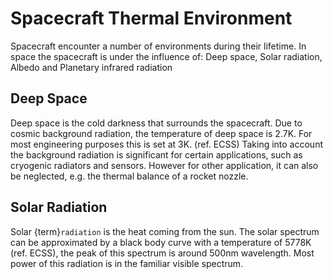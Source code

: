 # Spacecraft Thermal Environment

Spacecraft encounter a number of environments during their lifetime. In space the spacecraft is under the influence of: Deep space, Solar radiation, Albedo and Planetary infrared radiation

## Deep Space
Deep space is the cold darkness that surrounds the spacecraft. Due to cosmic background radiation, the temperature of deep space is 2.7K. For most engineering purposes this is set at 3K. (ref. ECSS) 
Taking into account the background radiation is significant for certain applications, such as cryogenic radiators and sensors. However for other application, it can also be neglected, e.g. the thermal balance of a rocket nozzle. 

[^label1]: My footnote text.

## Solar Radiation

Solar {term}`radiation` is the heat coming from the sun. The solar spectrum can be approximated by a black body curve with a temperature of 5778K (ref. ECSS), the peak of this spectrum is around 500nm wavelength. Most power of this radiation is in the familiar visible spectrum.
